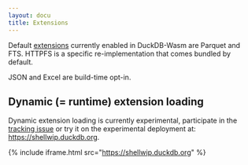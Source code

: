 ```yaml
---
layout: docu
title: Extensions
---
```


Default [extensions](../../extensions/overview) currently enabled in DuckDB-Wasm are Parquet and FTS. HTTPFS is a specific re-implementation that comes bundled by default. 

JSON and Excel are build-time opt-in.

## Dynamic (= runtime) extension loading

Dynamic extension loading is currently experimental, participate in the [tracking issue](https://github.com/duckdb/duckdb-wasm/issues/1202) or try it on the experimental deployment at: <https://shellwip.duckdb.org>.

<!-- markdownlint-disable-next-line -->
{% include iframe.html src="https://shellwip.duckdb.org" %}
